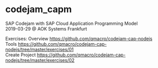 # codejam_capm
SAP Codejam with SAP Cloud Application Programming Model\
2019-03-29 @ AOK Systems Frankfurt

Exercises: 
Overview https://github.com/qmacro/codejam-cap-nodejs  
Tools https://github.com/qmacro/codejam-cap-nodejs/tree/master/exercises/01  
Create Project https://github.com/qmacro/codejam-cap-nodejs/tree/master/exercises/02  
